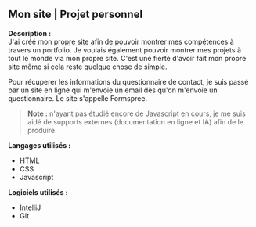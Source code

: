 ## Mon site | Projet personnel
**Description :**  
J'ai créé mon [propre site](https://redfoxou.dev) afin de pouvoir montrer mes compétences à travers un portfolio. Je voulais également pouvoir montrer mes projets à tout le monde via mon propre site. C'est une fierté d'avoir fait mon propre site même si cela reste quelque chose de simple.

Pour récuperer les informations du questionnaire de contact, je suis passé par un site en ligne qui m'envoie un email dès qu'on m'envoie un questionnaire. Le site s'appelle Formspree.

> **Note :** n'ayant pas étudié encore de Javascript en cours, je me suis aidé de supports externes (documentation en ligne et IA) afin de le produire.

**Langages utilisés :**
- HTML
- CSS
- Javascript

**Logiciels utilisés :**
- IntelliJ
- Git